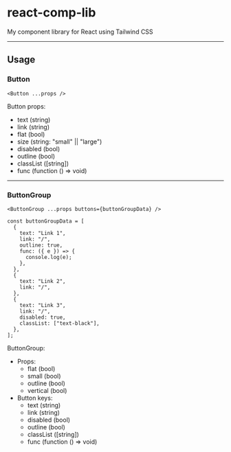# react-comp-lib

My component library for React using Tailwind CSS

<hr/>

## Usage

### Button
`<Button ...props />`

Button props:
- text (string)
- link (string)
- flat (bool)
- size (string: "small" || "large")
- disabled (bool)
- outline (bool)
- classList ([string])
- func (function () => void)

<hr/>

### ButtonGroup
```
<ButtonGroup ...props buttons={buttonGroupData} />

const buttonGroupData = [
  {
    text: "Link 1",
    link: "/",
    outline: true,
    func: ({ e }) => {
      console.log(e);
    },
  },
  {
    text: "Link 2",
    link: "/",
  },
  {
    text: "Link 3",
    link: "/",
    disabled: true,
    classList: ["text-black"],
  },
];
```

ButtonGroup:
- Props:
  - flat (bool)
  - small (bool)
  - outline (bool)
  - vertical (bool)
- Button keys:
  - text (string)
  - link (string)
  - disabled (bool)
  - outline (bool)
  - classList ([string])
  - func (function () => void)
